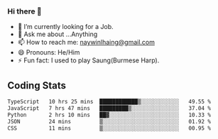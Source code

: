 ### Hi there 👋

- 🔭 I’m currently looking for a Job.
- 💬 Ask me about ...Anything
- 📫 How to reach me: naywinlhaing@gmail.com
- 😄 Pronouns: He/Him
- ⚡ Fun fact: I used to play Saung(Burmese Harp).


## Coding Stats
<!--START_SECTION:waka-->

```txt
TypeScript   10 hrs 25 mins  ████████████▒░░░░░░░░░░░░   49.55 %
JavaScript   7 hrs 47 mins   █████████▒░░░░░░░░░░░░░░░   37.04 %
Python       2 hrs 10 mins   ██▓░░░░░░░░░░░░░░░░░░░░░░   10.33 %
JSON         24 mins         ▒░░░░░░░░░░░░░░░░░░░░░░░░   01.92 %
CSS          11 mins         ▒░░░░░░░░░░░░░░░░░░░░░░░░   00.95 %
```

<!--END_SECTION:waka-->
